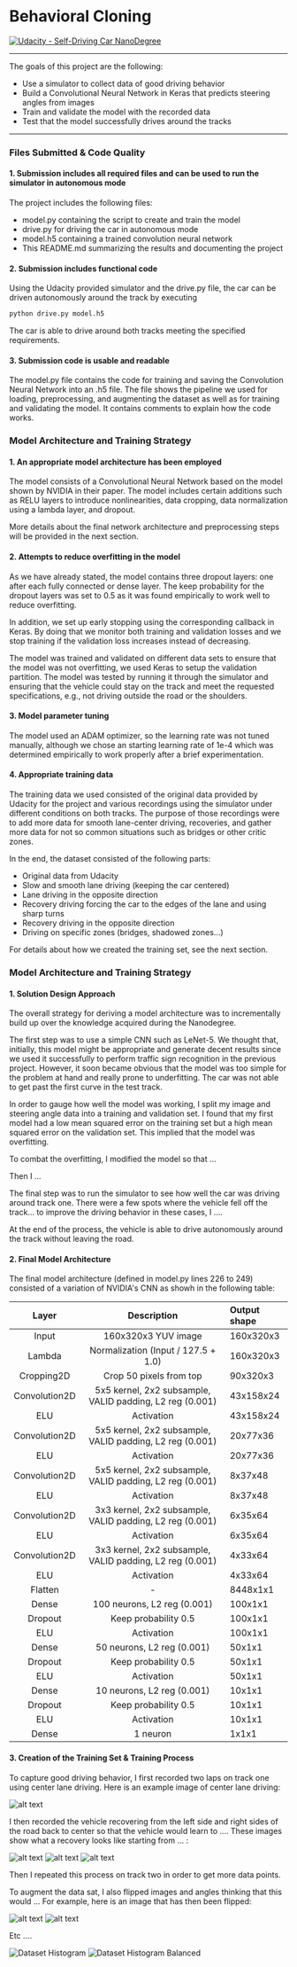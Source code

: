 # **Behavioral Cloning** 

[![Udacity - Self-Driving Car NanoDegree](https://s3.amazonaws.com/udacity-sdc/github/shield-carnd.svg)](http://www.udacity.com/drive)

---

The goals of this project are the following:
* Use a simulator to collect data of good driving behavior
* Build a Convolutional Neural Network in Keras that predicts steering angles from images
* Train and validate the model with the recorded data
* Test that the model successfully drives around the tracks

[//]: # (Image References)

[datasethist1]: ./img/dataset_histogram.png "Dataset Histogram"
[datasethist2]: ./img/dataset_histogram2.png "Dataset Histogram Balanced"
[image1]: ./examples/placeholder.png "Model Visualization"
[image2]: ./examples/placeholder.png "Grayscaling"
[image3]: ./examples/placeholder_small.png "Recovery Image"
[image4]: ./examples/placeholder_small.png "Recovery Image"
[image5]: ./examples/placeholder_small.png "Recovery Image"
[image6]: ./examples/placeholder_small.png "Normal Image"
[image7]: ./examples/placeholder_small.png "Flipped Image"

---
### Files Submitted & Code Quality

#### 1. Submission includes all required files and can be used to run the simulator in autonomous mode

The project includes the following files:
* model.py containing the script to create and train the model
* drive.py for driving the car in autonomous mode
* model.h5 containing a trained convolution neural network 
* This README.md summarizing the results and documenting the project

#### 2. Submission includes functional code

Using the Udacity provided simulator and the drive.py file, the car can be driven autonomously around the track by executing

```sh
python drive.py model.h5
```
The car is able to drive around both tracks meeting the specified requirements.

#### 3. Submission code is usable and readable

The model.py file contains the code for training and saving the Convolution Neural Network into an .h5 file. The file shows the pipeline we used for loading, preprocessing, and augmenting the dataset as well as for training and validating the model. It contains comments to explain how the code works.

### Model Architecture and Training Strategy

#### 1. An appropriate model architecture has been employed

The model consists of a Convolutional Neural Network based on the model shown by NVIDIA in their paper. The model includes certain additions such as RELU layers to introduce nonlinearities, data cropping, data normalization using a lambda layer, and dropout.

More details about the final network architecture and preprocessing steps will be provided in the next section.

#### 2. Attempts to reduce overfitting in the model

As we have already stated, the model contains three dropout layers: one after each fully connected or dense layer. The keep probability for the dropout layers was set to 0.5 as it was found empirically to work well to reduce overfitting.

In addition, we set up early stopping using the corresponding callback in Keras. By doing that we monitor both training and validation losses and we stop training if the validation loss increases instead of decreasing.

The model was trained and validated on different data sets to ensure that the model was not overfitting, we used Keras to setup the validation partition. The model was tested by running it through the simulator and ensuring that the vehicle could stay on the track and meet the requested specifications, e.g., not driving outside the road or the shoulders.

#### 3. Model parameter tuning

The model used an ADAM optimizer, so the learning rate was not tuned manually, although we chose an starting learning rate of 1e-4 which was determined empirically to work properly after a brief experimentation.

#### 4. Appropriate training data

The training data we used consisted of the original data provided by Udacity for the project and various recordings using the simulator under different conditions on both tracks. The purpose of those recordings were to add more data for smooth lane-center driving, recoveries, and gather more data for not so common situations such as bridges or other critic zones.

In the end, the dataset consisted of the following parts:
* Original data from Udacity
* Slow and smooth lane driving (keeping the car centered)
* Lane driving in the opposite direction
* Recovery driving forcing the car to the edges of the lane and using sharp turns
* Recovery driving in the opposite direction
* Driving on specific zones (bridges, shadowed zones...)

For details about how we created the training set, see the next section. 

### Model Architecture and Training Strategy

#### 1. Solution Design Approach

The overall strategy for deriving a model architecture was to incrementally build up over the knowledge acquired during the Nanodegree.

The first step was to use a simple CNN such as LeNet-5. We thought that, initially, this model might be appropriate and generate decent results since we used it successfully to perform traffic sign recognition in the previous project. However, it soon became obvious that the model was too simple for the problem at hand and really prone to underfitting. The car was not able to get past the first curve in the test track.


In order to gauge how well the model was working, I split my image and steering angle data into a training and validation set. I found that my first model had a low mean squared error on the training set but a high mean squared error on the validation set. This implied that the model was overfitting. 

To combat the overfitting, I modified the model so that ...

Then I ... 

The final step was to run the simulator to see how well the car was driving around track one. There were a few spots where the vehicle fell off the track... to improve the driving behavior in these cases, I ....

At the end of the process, the vehicle is able to drive autonomously around the track without leaving the road.

#### 2. Final Model Architecture

The final model architecture (defined in model.py lines 226 to 249) consisted of a variation of NVIDIA's CNN as showh in the following table:

| Layer									|     Description																								| Output shape	|
|:---------------------:|:-------------------------------------------------------------:|:--------------|
| Input									| 160x320x3 YUV image																						| 160x320x3			|
| Lambda								| Normalization (Input / 127.5 + 1.0)														|	160x320x3			|
| Cropping2D						| Crop 50 pixels from top																				|	90x320x3			|
| Convolution2D					| 5x5 kernel, 2x2 subsample, VALID padding, L2 reg (0.001)			| 43x158x24			|
| ELU										| Activation																										| 43x158x24			|
| Convolution2D					| 5x5 kernel, 2x2 subsample, VALID padding, L2 reg (0.001)			| 20x77x36			|
| ELU										| Activation																										| 20x77x36			|
| Convolution2D					| 5x5 kernel, 2x2 subsample, VALID padding, L2 reg (0.001)			| 8x37x48				|
| ELU										| Activation																										| 8x37x48				|
| Convolution2D					| 3x3 kernel, 2x2 subsample, VALID padding, L2 reg (0.001)			| 6x35x64				|
| ELU										| Activation																										| 6x35x64				|
| Convolution2D					| 3x3 kernel, 2x2 subsample, VALID padding, L2 reg (0.001)			| 4x33x64				|
| ELU										| Activation																										| 4x33x64				|
| Flatten								| -																															| 8448x1x1			|
| Dense									| 100 neurons, L2 reg (0.001)																		|	100x1x1				|
| Dropout								| Keep probability 0.5																					| 100x1x1				|
| ELU										| Activation																										|	100x1x1				|
| Dense									| 50 neurons, L2 reg (0.001)																		|	50x1x1				|
| Dropout								| Keep probability 0.5																					| 50x1x1				|
| ELU										| Activation																										|	50x1x1				|
|	Dense									|	10 neurons, L2 reg (0.001)																		|	10x1x1				|
| Dropout								| Keep probability 0.5																					|	10x1x1				|
| ELU										| Activation																										| 10x1x1				|
| Dense									| 1 neuron																											| 1x1x1					|

#### 3. Creation of the Training Set & Training Process

To capture good driving behavior, I first recorded two laps on track one using center lane driving. Here is an example image of center lane driving:

![alt text][image2]

I then recorded the vehicle recovering from the left side and right sides of the road back to center so that the vehicle would learn to .... These images show what a recovery looks like starting from ... :

![alt text][image3]
![alt text][image4]
![alt text][image5]

Then I repeated this process on track two in order to get more data points.

To augment the data sat, I also flipped images and angles thinking that this would ... For example, here is an image that has then been flipped:

![alt text][image6]
![alt text][image7]

Etc ....

![Dataset Histogram][datasethist1]
![Dataset Histogram Balanced][datasethist2]
